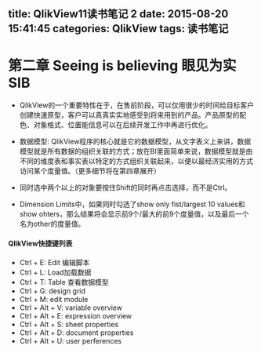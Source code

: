 title: QlikView11读书笔记 2
date: 2015-08-20 15:41:45
categories: QlikView 
tags: 读书笔记
---
# 第二章 Seeing is believing 眼见为实 SIB
 
- QlikView的一个重要特性在于，在售前阶段，可以仅用很少的时间给目标客户创建快速原型，客户可以真真实实地感受到将来用到的产品。产品原型的配色、对象格式、位置能信息可以在后续开发工作中再进行优化。

- 数据模型: QlikView程序的核心就是它的数据模型，从文字表义上来讲，数据模型就是所有数据的组织关联的方式；放在BI里面简单来说，数据模型就是由不同的维度表和事实表以特定的方式组织关联起来，以便以最经济实用的方式访问某个度量值。（更多细节将在第四章展开）

- 同时选中两个以上的对象要按住Shift的同时再点击选择，而不是Ctrl。

- Dimension Limits中，如果同时勾选了show only fist/largest 10 values和show ohters，那么结果将会显示前9个/最大的前9个度量值，以及最后一个名为other的度量值。
 
 
#### QlikView快捷键列表
- Ctrl + E: Edit 编辑脚本
- Ctrl + L: Load加载数据
- Ctrl + T: Table 查看数据模型
- Ctrl + G: design grid
- Ctrl + M: edit module
- Ctrl + Alt + V: variable overview
- Ctrl + Alt + E: expression overview
- Ctrl + Alt + S: sheet properties
- Ctrl + Alt + D: document properties
- Ctrl + Alt + U: user perferences